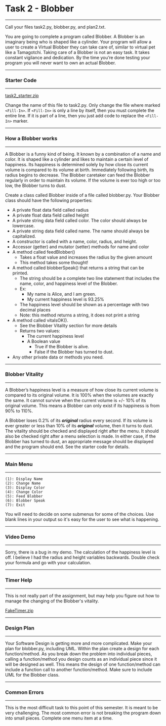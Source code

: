 # Task 2 - Blobber
---
Call your files task2.py, blobber.py, and plan2.txt.

You are going to complete a program called Blobber. A Blobber is an imaginary being who is shaped like a cylinder. Your program will allow a user to create a Virtual Blobber they can take care of, similar to virtual pet like a Tamagotchi. Taking care of a Blobber is not an easy task. It takes constant vigilance and dedication. By the time you’re done testing your program you will never want to own an actual Blobber.

---
### Starter Code
---
[task2_starter.zip](https://github.com/drewriker/USU-CS-1400/files/6283298/task2_starter.zip)

Change the name of this file to task2.py. Only change the file where marked `<Fill-In>`. If `<Fill-In>` is only a line by itself, then you must complete the entire line. If it is part of a line, then you just add code to replace the `<Fill-In>` marker.

---
### How a Blobber works
---
A Blobber is a funny kind of being. It known by a combination of a name and color. It is shaped like a cylinder and likes to maintain a certain level of happiness. Its happiness is determined solely by how close its current volume is compared to its volume at birth. Immediately following birth, its radius begins to decrease. The Blobber caretaker can feed the Blobber regularly in order to maintain its volume. If the volume is ever too high or too low, the Blobber turns to dust.

Create a class called Blobber inside of a file called blobber.py. Your Blobber class should have the following properties:

* A private float data field called radius
* A private float data field called height
* A private string data field called color. The color should always be lowercase.
* A private string data field called name. The name should always be capitalized.
* A constructor is called with a name, color, radius, and height.
* Accessor (getter) and mutator (setter) methods for name and color
* A method called feedBlobber()
    * Takes a float value and increases the radius by the given amount
    * This method takes some thought!
* A method called blobberSpeak() that returns a string that can be printed.
    * The string should be a complete two line statement that includes the name, color, and happiness level of the Blobber.
    * Ex:
        * My name is Alice, and I am green.
        * My current happiness level is 93.25%
    * The happiness level should be shown as a percentage with two decimal places
    * Note: this method returns a string, it does not print a string
* A method called vitalsOK().
    * See the Blobber Vitality section for more details 
    * Returns two values:
        * The current happiness level
        * A Boolean value 
            * True if the Blobber is alive.
            * False if the Blobber has turned to dust.
* Any other private data or methods you need.

---
### Blobber Vitality
---
A Blobber’s happiness level is a measure of how close its current volume is compared to its original volume. It is 100% when the volumes are exactly the same. It cannot survive when the current volume is +/- 10% of its original volume. This means a Blobber can only exist if its happiness is from 90% to 110%.

A Blobber loses 0.2% of its ***original*** radius every second. If its volume is ever greater or less than 10% of its ***original*** volume, then it turns to dust.  The vitality should be checked and displayed right after the menu. It should also be checked right after a menu selection is made. In either case, if the Blobber has turned to dust, an appropriate message should be displayed and the program should end. See the starter code for details.

---
### Main Menu
---

    (1): Display Name
    (2): Change Name
    (3): Display Color
    (4): Change Color
    (5): Feed Blobber
    (6): Blobber Speak
    (7): Exit

You will need to decide on some submenus for some of the choices. Use blank lines in your output so it's easy for the user to see what is happening.

---
### Video Demo
---

Sorry, there is a bug in my demo. The calculation of the happiness level is off. I believe I had the radius and height variables backwards. Double check your formula and go with your calculation.


---
### Timer Help
---

This is not really part of the assignment, but may help you figure out how to manage the changing of the Blobber's vitality.

[FakeTimer.zip](https://github.com/drewriker/USU-CS-1400/files/6283341/FakeTimer.zip)

---
### Design Plan
---

Your Software Design is getting more and more complicated. Make your plan for blobber.py, including UML. Within the plan create a design for each function/method. As you break down the problem into individual pieces, calling a function/method you design counts as an individual piece since it will be designed as well.  This means the design of one function/method can include a function call to another function/method. Make sure to include UML for the Blobber class.

---
### Common Errors
---

This is the most difficult task to this point of this semester. It is meant to be very challenging. The most common error is not breaking the program down into small pieces. Complete one menu item at a time.
